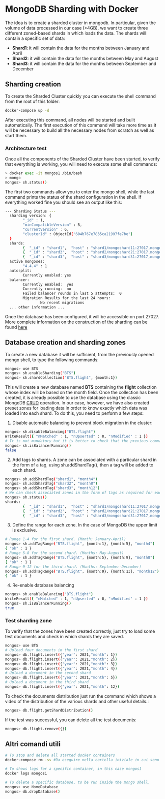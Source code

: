 # MongoDB Sharding with Docker
The idea is to create a sharded cluster in mongodb. In particular, given the volume of data processed in our case (>4GB), we want to create three different zoned-based shards in which loads  the data. The shards will contain a specific set of data:
- **Shard1**: it will contain the data for the months between January and April
- **Shard2**: it will contain the data for the months between May and August
- **Shard3**: it will contain the data for the months between September and December 

## Sharding creation
To create the Sharded Cluster quickly you can execute the shell command from the root of this folder: 
```sh
docker-compose up -d
```
After executing this command, all nodes will be started and built automatically. The first execution of this command will take more time as it will be necessary to build all the necessary nodes from scratch as well as start them. 

### Architecture test
Once all the components of the Sharded Cluster have been started, to verify that everything is working, you will need to execute some shell commands: 
```sh
> docker exec -it mongos1 /bin/bash
> mongo
mongos> sh.status()
```
The first two commands allow you to enter the mongo shell, while the last command prints the status of the shard configuration in the shell.
If everything worked fine you should see an output like this: 
```sh
--- Sharding Status ---
  sharding version: {
        "_id" : 1,
        "minCompatibleVersion" : 5,
        "currentVersion" : 6,
        "clusterId" : ObjectId("604b767e7835ca21907fe7be")
  }
  shards:
        {  "_id" : "shard1",  "host" : "shard1/mongoshard11:27017,mongoshard12:27017,mongoshard13:27017",  "state" : 1,}
        {  "_id" : "shard2",  "host" : "shard2/mongoshard21:27017,mongoshard22:27017,mongoshard23:27017",  "state" : 1}
        {  "_id" : "shard3",  "host" : "shard3/mongoshard31:27017,mongoshard32:27017,mongoshard33:27017",  "state" : 1 }
  active mongoses:
        "4.4.4" : 1
  autosplit:
        Currently enabled: yes
  balancer:
        Currently enabled:  yes
        Currently running:  no
        Failed balancer rounds in last 5 attempts:  0
        Migration Results for the last 24 hours:
                No recent migrations
  ... other information ...
```

Once the database has been configured, it will be accessible on port 27027.
More complete information on the construction of the sharding can be found [here](https://github.com/kayne87/mongodb-sharding-docker)

## Database creation and sharding zones 
To create a new database it will be sufficient, from the previously opened mongo shell, to type the following commands: 
```sh
mongos> use BTS
mongos> sh.enableSharding("BTS")
mongos> sh.shardCollection("BTS.flight", {month:1})
```
This will create a new database named **BTS** containing the **flight** collection whose index will be based on the month field.
Once the collection has been created, it is already possible to use the database using the classic MongoDB [CRUD](https://docs.mongodb.com/manual/crud/) operation.
In our case, however, we have also created preset zones for loading data in order to know exactly which data was loaded into each shard. To do this, you need to perform a few steps:

1. Disable automatic balancing to prevent block migration in the cluster: 
```sh
mongos> sh.disableBalancing("BTS.flight")
WriteResult({ "nMatched" : 1, "nUpserted" : 0, "nModified" : 1 })
# It is not mandatory but it is better to check that the previous command was successful 
mongos> sh.isBalancerRunning()
false
```
2. Add tags to shards. A zone can be associated with a particular shard in the form of a tag, using sh.addShardTag(), then a tag will be added to each shard. 
```sh
mongos> sh.addShardTag("shard1", "month4")
mongos> sh.addShardTag("shard2", "month8")
mongos> sh.addShardTag("shard3", "month12")
# We can check associated zones in the form of tags as required for each shard
mongos> sh.status()
shards:
        {  "_id" : "shard1",  "host" : "shard1/mongoshard11:27017,mongoshard12:27017,mongoshard13:27017",  "state" : 1,  "tags" : [ "month4" ] }
        {  "_id" : "shard2",  "host" : "shard2/mongoshard21:27017,mongoshard22:27017,mongoshard23:27017",  "state" : 1,  "tags" : [ "month8" ] }
        {  "_id" : "shard3",  "host" : "shard3/mongoshard31:27017,mongoshard32:27017,mongoshard33:27017",  "state" : 1,  "tags" : [ "month12" ] }
```
3. Define the range for each zone. In the case of MongoDB the upper limit is exclusive. 
```sh
# Range 1-4 for the first shard. (Month: January-April)
mongos> sh.addTagRange("BTS.flight", {month:1}, {month:5}, "month4")
{ "ok" : 1 }
# Range 5-8 for the second shard. (Months: May-August)
mongos> sh.addTagRange("BTS.flight", {month:5}, {month:9}, "month8")
{ "ok" : 1 }
# Range 9-12 for the third shard. (Months: September-December) 
mongos> sh.addTagRange("BTS.flight", {month:9}, {month:13}, "month12")
{ "ok" : 1 }
```
4. Re-enable database balancing 
```sh
mongos> sh.enableBalancing("BTS.flight")
WriteResult({ "nMatched" : 1, "nUpserted" : 0, "nModified" : 1 })
mongos> sh.isBalancerRunning()
true
```
### Test sharding zone
To verify that the zones have been created correctly, just try to load some test documents and check in which shards they are saved. 
```sh
mongos> use BTS
# Upload four documents in the first shard
mongos> db.flight.insert({"year": 2021,"month": 1})
mongos> db.flight.insert({"year": 2021,"month": 2})
mongos> db.flight.insert({"year": 2021,"month": 3})
mongos> db.flight.insert({"year": 2021,"month": 4})
# Upload a document in the second shard
mongos> db.flight.insert({"year": 2021,"month": 5})
# Upload a document in the third shard
mongos> db.flight.insert({"year": 2021,"month": 12})
```
To check the documents distribution just run the command which shows a video of the distribution of the various shards and other useful details.: 
```sh
mongos> db.flight.getShardDistribution()
```
If the test was successful, you can delete all the test documents: 
```sh
mongos> db.flight.remove({})
```

## Altri comandi utili
```sh
# To stop and delete all started docker containers 
docker-compose rm -sv #Da eseguire nella cartella iniziale in cui sono stati avviati!

# To shows logs for a specific container, in this case mongos1
docker logs mongos1

# To delete a specific database, to be run inside the mongo shell. 
mongos> use NomeDatabase
mongos> db.dropDatabase()
```
